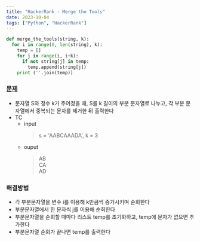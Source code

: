 ```yaml
---
title: "HackerRank - Merge the Tools"
date: 2023-10-04
tags: ["Python", "HackerRank"]
---
```


```python
def merge_the_tools(string, k):
  for i in range(0, len(string), k):
    temp = []
    for j in range(i, i+k):
      if not string[j] in temp:
        temp.append(string[j])
    print (''.join(temp))
```

### [문제](https://www.hackerrank.com/challenges/merge-the-tools/problem)
- 문자열 S와 정수 k가 주어졌을 때, S를 k 길이의 부분 문자열로 나누고, 각 부분 문자열에서 중복되는 문자를 제거한 뒤 출력한다
- TC
  - input
    > s = 'AABCAAADA', k = 3
  - ouput
    > AB  
    > CA  
    > AD

### 해결방법
- 각 부분문자열을 변수 i를 이용해 k만큼씩 증가시키며 순회한다
- 부분문자열에서 한 문자씩 j를 이용해 순회한다
- 부분문자열을 순회할 때마다 리스트 temp를 초기화하고, temp에 문자가 없으면 추가한다
- 부분문자열 순회가 끝나면 temp를 출력한다
